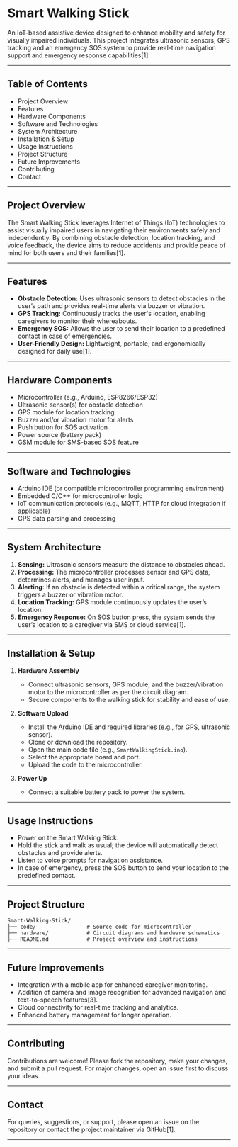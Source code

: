 # Smart Walking Stick

An IoT-based assistive device designed to enhance mobility and safety for visually impaired individuals. This project integrates ultrasonic sensors, GPS tracking and an emergency SOS system to provide real-time navigation support and emergency response capabilities[1].

---

## **Table of Contents**

- Project Overview
- Features
- Hardware Components
- Software and Technologies
- System Architecture
- Installation & Setup
- Usage Instructions
- Project Structure
- Future Improvements
- Contributing
- Contact

---

## **Project Overview**

The Smart Walking Stick leverages Internet of Things (IoT) technologies to assist visually impaired users in navigating their environments safely and independently. By combining obstacle detection, location tracking, and voice feedback, the device aims to reduce accidents and provide peace of mind for both users and their families[1].

---

## **Features**

- **Obstacle Detection:** Uses ultrasonic sensors to detect obstacles in the user’s path and provides real-time alerts via buzzer or vibration.
- **GPS Tracking:** Continuously tracks the user's location, enabling caregivers to monitor their whereabouts.
- **Emergency SOS:** Allows the user to send their location to a predefined contact in case of emergencies.
- **User-Friendly Design:** Lightweight, portable, and ergonomically designed for daily use[1].

---

## **Hardware Components**

- Microcontroller (e.g., Arduino, ESP8266/ESP32)
- Ultrasonic sensor(s) for obstacle detection
- GPS module for location tracking
- Buzzer and/or vibration motor for alerts
- Push button for SOS activation
- Power source (battery pack)
- GSM module for SMS-based SOS feature

---

## **Software and Technologies**

- Arduino IDE (or compatible microcontroller programming environment)
- Embedded C/C++ for microcontroller logic
- IoT communication protocols (e.g., MQTT, HTTP for cloud integration if applicable)
- GPS data parsing and processing

---

## **System Architecture**

1. **Sensing:** Ultrasonic sensors measure the distance to obstacles ahead.
2. **Processing:** The microcontroller processes sensor and GPS data, determines alerts, and manages user input.
3. **Alerting:** If an obstacle is detected within a critical range, the system triggers a buzzer or vibration motor.
4. **Location Tracking:** GPS module continuously updates the user’s location.
5. **Emergency Response:** On SOS button press, the system sends the user’s location to a caregiver via SMS or cloud service[1].

---

## **Installation & Setup**

1. **Hardware Assembly**
   - Connect ultrasonic sensors, GPS module, and the buzzer/vibration motor to the microcontroller as per the circuit diagram.
   - Secure components to the walking stick for stability and ease of use.

2. **Software Upload**
   - Install the Arduino IDE and required libraries (e.g., for GPS, ultrasonic sensor).
   - Clone or download the repository.
   - Open the main code file (e.g., `SmartWalkingStick.ino`).
   - Select the appropriate board and port.
   - Upload the code to the microcontroller.

3. **Power Up**
   - Connect a suitable battery pack to power the system.

---

## **Usage Instructions**

- Power on the Smart Walking Stick.
- Hold the stick and walk as usual; the device will automatically detect obstacles and provide alerts.
- Listen to voice prompts for navigation assistance.
- In case of emergency, press the SOS button to send your location to the predefined contact.

---

## **Project Structure**

```
Smart-Walking-Stick/
├── code/                # Source code for microcontroller
├── hardware/            # Circuit diagrams and hardware schematics
├── README.md            # Project overview and instructions
```

---

## **Future Improvements**

- Integration with a mobile app for enhanced caregiver monitoring.
- Addition of camera and image recognition for advanced navigation and text-to-speech features[3].
- Cloud connectivity for real-time tracking and analytics.
- Enhanced battery management for longer operation.

---

## **Contributing**

Contributions are welcome! Please fork the repository, make your changes, and submit a pull request. For major changes, open an issue first to discuss your ideas.

---

## **Contact**

For queries, suggestions, or support, please open an issue on the repository or contact the project maintainer via GitHub[1].

---
